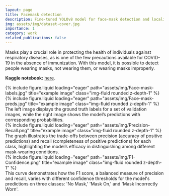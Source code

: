 ```yaml
---
layout: page
title: Facemask detection
description: Fine-tuned YOLOv8 model for face-mask detection and localization
img: assets/img/dataset-cover.jpg
importance: 1
category: work
related_publications: false
---
```


Masks play a crucial role in protecting the health of individuals against respiratory diseases, as is one of the few precautions available for COVID-19 in the absence of immunization. With this model, it is possible to detect people wearing masks, not wearing them, or wearing masks improperly.

<b>Kaggle notebook:</b> <a href="https://www.kaggle.com/mithildamani/face-mask-detection">here</a>.

<div class="row">
        <div class="col-sm mt-3 mt-md-0">
        {% include figure.liquid loading="eager" path="assets/img/Face-mask-labels.jpg" title="example image" class="img-fluid rounded z-depth-1" %}
    </div>
            <div class="col-sm mt-3 mt-md-0">
        {% include figure.liquid loading="eager" path="assets/img/Face-mask-preds.jpg" title="example image" class="img-fluid rounded z-depth-1" %}
    </div>
</div>
<div class="caption">
The left image displays the ground truth labels for a set of validation images, while the right image shows the model’s predictions with corresponding probabilities. 
</div>


<div class="row">
    <div class="col-sm mt-3 mt-md-0">
        {% include figure.liquid loading="eager" path="assets/img/Precision-Recall.png" title="example image" class="img-fluid rounded z-depth-1" %}
    </div>
</div>

<div class="caption">
The graph illustrates the trade-offs between precision (accuracy of positive predictions) and recall (completeness of positive predictions) for each class, highlighting the model’s efficacy in distinguishing among different mask-wearing conditions.
</div>

<div class="row">
        <div class="col-sm mt-3 mt-md-0">
        {% include figure.liquid loading="eager" path="assets/img/F1-Confidence.png" title="example image" class="img-fluid rounded z-depth-1" %}
    </div>
</div>

<div class="caption">
This curve demonstrates how the F1 score, a balanced measure of precision and recall, varies with different confidence thresholds for the model's predictions on three classes: 'No Mask,' 'Mask On,' and 'Mask Incorrectly Worn'.
</div>

